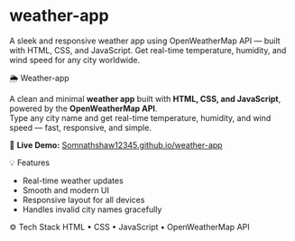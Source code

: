 ﻿# weather-app
 
A sleek and responsive weather app using OpenWeatherMap API — built with HTML, CSS, and JavaScript. Get real-time temperature, humidity, and wind speed for any city worldwide.


🌦️ Weather-app

A clean and minimal **weather app** built with **HTML, CSS, and JavaScript**, powered by the **OpenWeatherMap API**.  
Type any city name and get real-time temperature, humidity, and wind speed — fast, responsive, and simple.

🔗 **Live Demo:** [Somnathshaw12345.github.io/weather-app](https://Somnathshaw12345.github.io/weather-app)



💡 Features
- Real-time weather updates  
- Smooth and modern UI  
- Responsive layout for all devices  
- Handles invalid city names gracefully  



⚙️ Tech Stack
HTML • CSS • JavaScript • OpenWeatherMap API  
